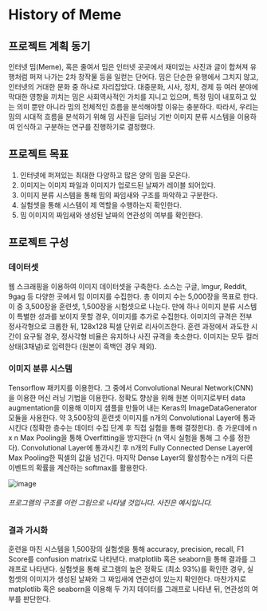 # History of Meme

## 프로젝트 계획 동기
인터넷 밈(Meme), 혹은 줄여서 밈은 인터넷 곳곳에서 재미있는 사진과 글이 합쳐져 유행처럼 퍼져 나가는 2차 창작물 등을 일컫는 단어다. 밈은 단순한 유행에서 그치지 않고, 인터넷의 거대한 문화 중 하나로 자리잡았다. 대중문화, 시사, 정치, 경제 등 여러 분야에 막대한 영향을 끼치는 밈은 사회역사적인 가치를 지니고 있으며, 특정 밈이 내포하고 있는 의미 뿐만 아니라 밈의 전체적인 흐름을 분석해야할 이유는 충분하다. 따라서, 우리는 밈의 시대적 흐름을 분석하기 위해 밈 사진을 딥러닝 기반 이미지 분류 시스템을 이용하여 인식하고 구분하는 연구를 진행하기로 결정했다. 

## 프로젝트 목표
1. 인터넷에 퍼져있는 최대한 다양하고 많은 양의 밈을 모은다.
  1. 이미지는 이미지 파일과 이미지가 업로드된 날짜가 레이블 되어있다.
2. 이미지 분류 시스템을 통해 밈의 짜임새와 구조를 파악하고 구분한다.
3. 실험셋을 통해 시스템이 제 역할을 수행하는지 확인한다.
4. 밈 이미지의 짜임새와 생성된 날짜의 연관성의 여부를 확인한다.

## 프로젝트 구성
### 데이터셋 
웹 스크래핑을 이용하여 이미지 데이터셋을 구축한다. 소스는 구글, Imgur, Reddit, 9gag 등 다양한 곳에서 밈 이미지를 수집한다. 총 이미지 수는 5,000장을 목표로 한다. 이 중 3,500장을 훈련셋, 1,500장을 시험셋으로 나눈다. 만에 하나 이미지 분류 시스템이 특별한 성과를 보이지 못할 경우, 이미지를 추가로 수집한다. 이미지의 규격은 전부 정사각형으로 크롭한 뒤, 128x128 픽셀 단위로 리사이즈한다. 훈련 과정에서 과도한 시간이 요구될 경우, 정사각형 비율은 유지하나 사진 규격을 축소한다. 이미지는 모두 컬러 상태(3채널)로 입력한다 (원본이 흑백인 경우 제외). 

### 이미지 분류 시스템
Tensorflow 패키지를 이용한다. 그 중에서 Convolutional Neural Network(CNN)을 이용한 머신 러닝 기법을 이용한다. 정확도 향상을 위해 원본 이미지로부터 data augmentation을 이용해 이미지 샘플을 만들어 내는 Keras의 ImageDataGenerator 모듈을 사용한다. 약 3,500장의 훈련셋 이미지를 n개의 Convolutional Layer에 통과시킨다 (정확한 층수는 데이터 수집 단계 후 직접 실험을 통해 결정한다). 층 가운데에 n x n Max Pooling을 통해 Overfitting을 방지한다 (n 역시 실험을 통해 그 수를 정한다). Convolutional Layer에 통과시킨 후 n개의 Fully Connected Dense Layer에 Max Pooling한 픽셀의 값을 넘긴다. 마지막 Dense Layer의 활성함수는 n개의 다른 이벤트의 확률을 계산하는 softmax를 활용한다. 

![image](https://user-images.githubusercontent.com/46840483/134803750-d99cb185-ad94-4959-a02e-1d5dbf02b348.png)

###### 프로그램의 구조를 이런 그림으로 나타낼 것입니다. 사진은 예시입니다.

### 결과 가시화
훈련을 마친 시스템을 1,500장의 실험셋을 통해 accuracy, precision, recall, F1 Score를 confusion matrix로 나타낸다. matplotlib 혹은 seaborn을 통해 결과를 그래프로 나타낸다. 실험셋을 통해 로그램의 높은 정확도 (최소 93%)를 확인한 경우, 실험셋의 이미지가 생성된 날짜와 그 짜임새에 연관성이 있는지 확인한다. 마찬가지로 matplotlib 혹은 seaborn을 이용해 두 가지 데이터를 그래프로 나타낸 뒤, 연관성의 여부를 판단한다. 
